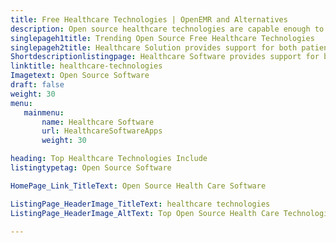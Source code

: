 ```yaml
---
title: Free Healthcare Technologies | OpenEMR and Alternatives
description: Open source healthcare technologies are capable enough to manage the entire medical records and reports. Choose the right software to automate the processes. 
singlepageh1title: Trending Open Source Free Healthcare Technologies
singlepageh2title: Healthcare Solution provides support for both patient and hospital management. Boost up health care services by employing a free hospital management software. 
Shortdescriptionlistingpage: Healthcare Software provides support for both patient and hospital management. Boost up healthcare services by employing a free hospital management software. 
linktitle: healthcare-technologies
Imagetext: Open Source Software
draft: false
weight: 30
menu:
   mainmenu: 
       name: Healthcare Software
       url: HealthcareSoftwareApps
       weight: 30

heading: Top Healthcare Technologies Include
listingtypetag: Open Source Software

HomePage_Link_TitleText: Open Source Health Care Software

ListingPage_HeaderImage_TitleText: healthcare technologies
ListingPage_HeaderImage_AltText: Top Open Source Health Care Technologies

---
```


